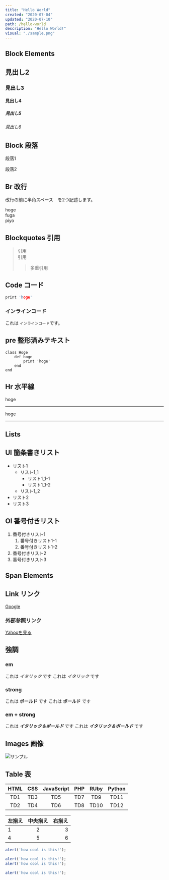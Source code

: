```yaml
---
title: "Hello World"
created: "2020-07-04"
updated: "2020-07-10"
path: /hello-world
description: "Hello World!"
visual: "./sample.png"
---
```


## Block Elements

## 見出し2
### 見出し3
#### 見出し4
##### 見出し5
###### 見出し6

## Block 段落

段落1

段落2

## Br 改行

改行の前に半角スペース`  `を2つ記述します。

hoge  
fuga  
piyo  

## Blockquotes 引用

> 引用  
> 引用
>> 多重引用

## Code コード

```c
print 'hoge'
```

### インラインコード

これは `インラインコード`です。

## pre 整形済みテキスト

    class Hoge
        def hoge
            print 'hoge'
        end
    end

## Hr 水平線

hoge
***
hoge
___

## Lists

## Ul 箇条書きリスト

- リスト1
    - リスト1_1
        - リスト1_1-1
        - リスト1_1-2
    - リスト1_2
- リスト2
- リスト3

## Ol 番号付きリスト

1. 番号付きリスト1
    1. 番号付きリスト1-1
    1. 番号付きリスト1-2
1. 番号付きリスト2
1. 番号付きリスト3

## Span Elements

## Link リンク

[Google](https://www.google.co.jp/)

### 外部参照リンク

[Yahoo]: http://www.yahoo.co.jp
[Yahooを見る][Yahoo]

## 強調
### em

これは *イタリック* です
これは _イタリック_ です

### strong

これは **ボールド** です
これは __ボールド__ です

### em + strong

これは ***イタリック＆ボールド*** です
これは ___イタリック＆ボールド___ です

## Images 画像

![サンプル](./sample.png)

## Table 表

| HTML | CSS | JavaScript | PHP | RUby | Python |
:---:|:---:|:---:|:---:|:---:|:---:
| TD1 | TD3 | TD5 | TD7 | TD9 | TD11 |
| TD2 | TD4 | TD6 | TD8 | TD10 | TD12 |

| 左揃え | 中央揃え | 右揃え |
|:---|:---:|---:|
|1 |2 |3 |
|4 |5 |6 |

```js:title=example-file.js
alert('how cool is this!');

alert('how cool is this!');
alert('how cool is this!');

alert('how cool is this!');
```
